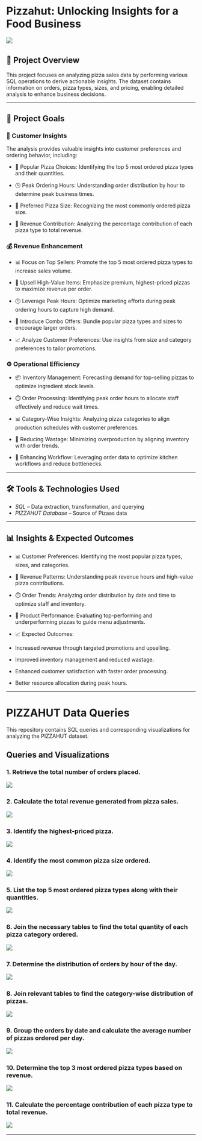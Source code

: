 # Pizzahut: Unlocking Insights for a Food Business

<img src="./pizza.PNG"/>&nbsp;

## 📌 Project Overview
This project focuses on analyzing pizza sales data by performing various SQL operations to derive actionable insights. The dataset contains information on orders, pizza types, sizes, and pricing, enabling detailed analysis to enhance business decisions.

---

## 🎯 Project Goals

### 🛒 Customer Insights

The analysis provides valuable insights into customer preferences and ordering behavior, including:

- 🍕 Popular Pizza Choices: Identifying the top 5 most ordered pizza types and their quantities.

- 🕒 Peak Ordering Hours: Understanding order distribution by hour to determine peak business times.

- 📏 Preferred Pizza Size: Recognizing the most commonly ordered pizza size.

- 💸 Revenue Contribution: Analyzing the percentage contribution of each pizza type to total revenue.


### 💰 Revenue Enhancement

- 📊 Focus on Top Sellers: Promote the top 5 most ordered pizza types to increase sales volume.

- 🎯 Upsell High-Value Items: Emphasize premium, highest-priced pizzas to maximize revenue per order.

- 🕒 Leverage Peak Hours: Optimize marketing efforts during peak ordering hours to capture high demand.

- 🍕 Introduce Combo Offers: Bundle popular pizza types and sizes to encourage larger orders.

- 📈 Analyze Customer Preferences: Use insights from size and category preferences to tailor promotions.



### ⚙️ Operational Efficiency

- 📦 Inventory Management: Forecasting demand for top-selling pizzas to optimize ingredient stock levels.

- ⏱️ Order Processing: Identifying peak order hours to allocate staff effectively and reduce wait times.

- 📊 Category-Wise Insights: Analyzing pizza categories to align production schedules with customer preferences.

- 🚀 Reducing Wastage: Minimizing overproduction by aligning inventory with order trends.

- 🔄 Enhancing Workflow: Leveraging order data to optimize kitchen workflows and reduce bottlenecks.

---

## 🛠️ Tools & Technologies Used
- *SQL* – Data extraction, transformation, and querying
- *PIZZAHUT Database* – Source of Pizaas data

---

## 📊 Insights & Expected Outcomes
- 📊 Customer Preferences: Identifying the most popular pizza types, sizes, and categories.

- 💸 Revenue Patterns: Understanding peak revenue hours and high-value pizza contributions.

- ⏱️ Order Trends: Analyzing order distribution by date and time to optimize staff and inventory.

- 🍕 Product Performance: Evaluating top-performing and underperforming pizzas to guide menu adjustments.

- 📈 Expected Outcomes:

- Increased revenue through targeted promotions and upselling.

- Improved inventory management and reduced wastage.

- Enhanced customer satisfaction with faster order processing.

- Better resource allocation during peak hours.

---

# PIZZAHUT Data Queries

This repository contains SQL queries and corresponding visualizations for analyzing the PIZZAHUT dataset.

## Queries and Visualizations

### 1. Retrieve the total number of orders placed.
<img src="./Code_output/Question 1.png"/>&nbsp;


### 2. Calculate the total revenue generated from pizza sales.
<img src="./Code_output/Question 2.png"/>&nbsp;

### 3. Identify the highest-priced pizza.
<img src="./Code_output/Question 3.png"/>&nbsp;

### 4. Identify the most common pizza size ordered.
<img src="./Code_output/Question 4.png"/>&nbsp;

### 5. List the top 5 most ordered pizza types along with their quantities.
<img src="./Code_output/Question 5.png"/>&nbsp;

### 6. Join the necessary tables to find the total quantity of each pizza category ordered.
<img src="./Code_output/Question 6.png"/>&nbsp;

### 7. Determine the distribution of orders by hour of the day.
<img src="./Code_output/Question 7.png"/>&nbsp;

### 8. Join relevant tables to find the category-wise distribution of pizzas.
<img src="./Code_output/Question 8.png"/>&nbsp;

### 9. Group the orders by date and calculate the average number of pizzas ordered per day.
<img src="./Code_output/Question 9.png"/>&nbsp;

### 10. Determine the top 3 most ordered pizza types based on revenue.
<img src="./Code_output/Question 10"/>&nbsp;

### 11. Calculate the percentage contribution of each pizza type to total revenue.
<img src="./Code_output/Question 11.png"/>&nbsp;

---
